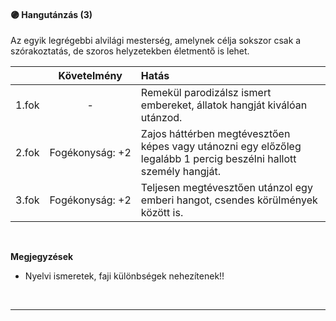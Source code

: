 #### 🟣 Hangutánzás (3)

Az egyik legrégebbi alvilági mesterség, amelynek célja sokszor csak a szórakoztatás, de szoros helyzetekben életmentő is lehet.

| |  Követelmény | Hatás  |
| :----------- | :-----------: | :----------- |
| 1.fok | - | Remekül parodizálsz ismert embereket, állatok hangját kiválóan utánzod. |
| 2.fok | Fogékonyság:&nbsp;+2 | Zajos háttérben megtévesztően képes vagy utánozni egy előzőleg legalább 1 percig beszélni hallott személy hangját. |
| 3.fok | Fogékonyság:&nbsp;+2 | Teljesen megtévesztően utánzol egy emberi hangot, csendes körülmények között is. |

<br />

**Megjegyzések**

- Nyelvi ismeretek, faji különbségek nehezítenek!!

<br />

---
